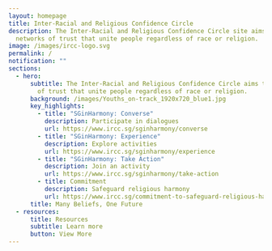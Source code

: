 ```yaml
---
layout: homepage
title: Inter-Racial and Religious Confidence Circle
description: The Inter-Racial and Religious Confidence Circle site aims to be
  networks of trust that unite people regardless of race or religion.
image: /images/ircc-logo.svg
permalink: /
notification: ""
sections:
  - hero:
      subtitle: The Inter-Racial and Religious Confidence Circle aims to be networks
        of trust that unite people regardless of race or religion.
      background: /images/Youths_on-track_1920x720_blue1.jpg
      key_highlights:
        - title: "SGinHarmony: Converse"
          description: Participate in dialogues
          url: https://www.ircc.sg/sginharmony/converse
        - title: "SGinHarmony: Experience"
          description: Explore activities
          url: https://www.ircc.sg/sginharmony/experience
        - title: "SGinHarmony: Take Action"
          description: Join an activity
          url: https://www.ircc.sg/sginharmony/take-action
        - title: Commitment
          description: Safeguard religious harmony
          url: https://www.ircc.sg/commitment-to-safeguard-religious-harmony/
      title: Many Beliefs, One Future
  - resources:
      title: Resources
      subtitle: Learn more
      button: View More
---
```

